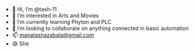 - 👋 Hi, I’m @tash-11
- 👀 I’m interested in Arts and Movies
- 🌱 I’m currently learning Phyton and PLC
- 💞️ I’m looking to collaborate on anything connected in basic automation
- 📫 manatashazabala@gmail.com
- 😄 She

<!---
tash-11/tash-11 is a ✨ special ✨ repository because its `README.md` (this file) appears on your GitHub profile.
You can click the Preview link to take a look at your changes.
--->
